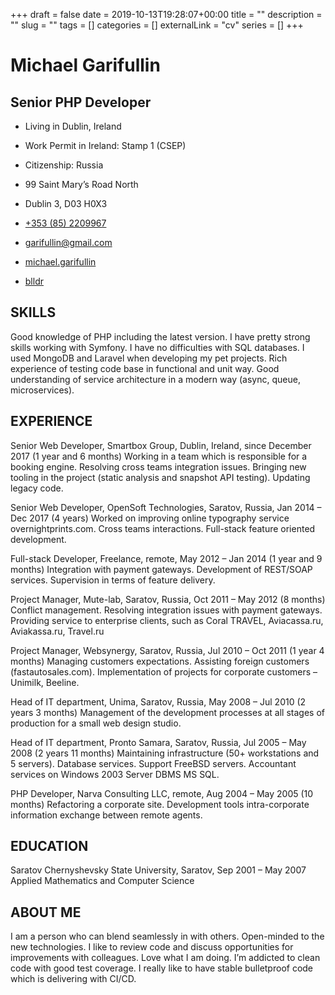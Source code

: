 +++ 
draft = false
date = 2019-10-13T19:28:07+00:00
title = ""
description = ""
slug = "" 
tags = []
categories = []
externalLink = "cv"
series = []
+++

# Michael Garifullin
## Senior PHP Developer

* Living in Dublin, Ireland
* Work Permit in Ireland: Stamp 1 (CSEP)
* Citizenship: Russia

* 99 Saint Mary’s Road North
* Dublin 3, D03 H0X3
* <a href="tel://+353852209967">+353 (85) 2209967</a>
* <a href="mailto:garifullin@gmail.com">garifullin@gmail.com</a>
* <a href="skype:michael.garifullin?call">michael.garifullin</a>
* <a href="https://t.me/blldr">blldr</a>

## SKILLS
Good knowledge of PHP including the latest version. I have pretty strong skills working with Symfony. I have no difficulties with SQL databases. I used MongoDB and Laravel when developing my pet projects. Rich experience of testing code base in functional and unit way. Good understanding of service architecture in a modern way (async, queue, microservices).

## EXPERIENCE
Senior Web Developer, Smartbox Group, Dublin, Ireland,
since December 2017 (1 year and 6 months)
Working in a team which is responsible for a booking engine. Resolving cross teams integration issues. Bringing new tooling in the project (static analysis and snapshot API testing). Updating legacy code.

Senior Web Developer, OpenSoft Technologies, Saratov, Russia,
Jan 2014 – Dec 2017 (4 years)
Worked on improving online typography service overnightprints.com. Cross teams interactions.
Full-stack feature oriented development.

Full-stack Developer, Freelance, remote,
May 2012 – Jan 2014 (1 year and 9 months)
Integration with payment gateways. Development of REST/SOAP services. Supervision in terms of feature delivery.

Project Manager, Mute-lab, Saratov, Russia,
Oct 2011 – May 2012 (8 months)
Conflict management. Resolving integration issues with payment gateways.
Providing service to enterprise clients, such as Coral TRAVEL, Aviacassa.ru, Aviakassa.ru, Travel.ru

Project Manager, Websynergy, Saratov, Russia,
Jul 2010 – Oct 2011 (1 year 4 months)
Managing customers expectations. Assisting foreign customers (fastautosales.com).
Implementation of projects for corporate customers – Unimilk, Beeline.

Head of IT department, Unima, Saratov, Russia,
May 2008 – Jul 2010 (2 years 3 months)
Management of the development processes at all stages of production for a small web design studio.

Head of IT department, Pronto Samara, Saratov, Russia,
Jul 2005 – May 2008 (2 years 11 months)
Maintaining infrastructure (50+ workstations and 5 servers).
Database services. Support FreeBSD servers. Accountant services on Windows 2003 Server DBMS MS SQL.

PHP Developer, Narva Consulting LLC, remote,
Aug 2004 – May 2005 (10 months)
Refactoring a corporate site. Development tools intra-corporate information exchange between remote agents.

## EDUCATION
Saratov Chernyshevsky State University, Saratov, Sep 2001 – May 2007 Applied Mathematics and Computer Science

## ABOUT ME

I am a person who can blend seamlessly in with others. Open-minded to the new technologies.
I like to review code and discuss opportunities for improvements with colleagues. 
Love what I am doing. I’m addicted to clean code with good test coverage. 
I really like to have stable bulletproof code which is delivering with CI/CD.
